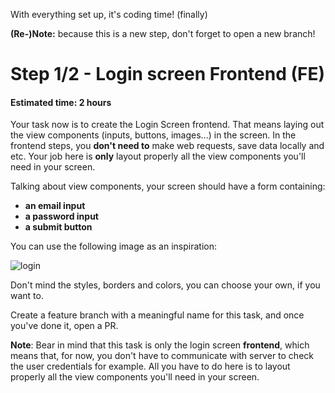 With everything set up, it's coding time! (finally)

**(Re-)Note:** because this is a new step, don't forget to open a new branch!

# Step 1/2 - Login screen Frontend (FE)
#### Estimated time: 2 hours

Your task now is to create the Login Screen frontend. That means laying out the view components (inputs, buttons, images...) in the screen. In the frontend steps, you **don't need to** make web requests, save data locally and etc. Your job here is **only** layout properly all the view components you'll need in your screen.

Talking about view components, your screen should have a form containing:

- **an email input**
- **a password input**
- **a submit button**

You can use the following image as an inspiration:

![login](https://raw.githubusercontent.com/indigotech/taq-github-bot/master/images/login.jpg)

Don't mind the styles, borders and colors, you can choose your own, if you want to.

Create a feature branch with a meaningful name for this task, and once you've done it, open a PR.

**Note**: Bear in mind that this task is only the login screen **frontend**, which means that, for now, you don't have to communicate with server to check the user credentials for example. All you have to do here is to layout properly all the view components you'll need in your screen.
